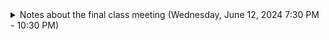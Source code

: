 <details markdown="1">
<summary>
Notes about the final class meeting (Wednesday, June 12, 2024 7:30 PM - 10:30 PM)
</summary>

# Final Class Meeting

The final class meeting will take place during the scheduled final exam slot for the course, which is:

* Wednesday, June 12, 2024 7:30 PM - 10:30 PM

Synchronous participation is required, however partcipation over zoom is fine.

 During the final course meeting, we typically complete an in-class assignment involving reviewing the videos, release notes, and implementations of the other teams in the course.

The reason we do this synchonrously is so that members of the various teams are available to consult with about the choices they made in their implementations, as well as available to fix any problems that may arise with the dokku deployments, etc.

So please be available on your slack channel, and either in person, or on zoom that day.
</details>
